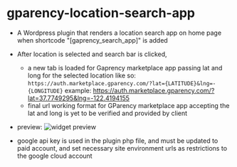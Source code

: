   

# gparency-location-search-app
  

- A Wordpress plugin that renders a location search app on home page when shortcode "[gaprency_search_app]" is added
- After location is selected and search bar is clicked, 
	- a new tab is loaded for Gaprency marketplace app passing lat and long for the selected location like so:
		`https://auth.marketplace.gparency.com/?lat={LATITUDE}&lng=-{LONGITUDE}`
		example: https://auth.marketplace.gparency.com/?lat=37.7749295&lng=-122.4194155
	- final url working format for GParency marketplace app accepting the lat and long is yet to be verified and provided by client

- preview: ![widget preview](https://github.com/jamesdev500/gparency-location-search/blob/main/preview.png)

- google api key is used in the plugin php file, and must be updated to paid account, and set necessary site environment urls as restrictions to the google cloud account